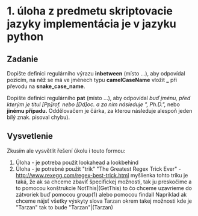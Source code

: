 # 1. úloha z predmetu skriptovacie jazyky implementácia je v jazyku python
## Zadanie


Dopište definici regulárního výrazu **inbetween** (místo ...), aby odpovídal pozicím, na něž se má ve jménech typu **camelCaseName** vložit **_** při převodu na **snake_case_name**.

Dopište definici regulárního **pat** (místo ...), aby odpovídal *buď jménu, před kterým je titul [Pp]rof. nebo [Dd]oc. a za ním následuje ", Ph.D.",* nebo **jinému případu.**
Oddělovačem je čárka, za kterou následuje alespoň jeden bílý znak.
pisoval chybu).

## Vysvetlenie

Zkusím ale vysvětlit řešení úkolu i touto formou:
1. Úloha - je potreba použit lookahead a lookbehind
2. Úloha - je potrebné použit "trik"  "The Greatest Regex Trick Ever" - http://www.rexegg.com/regex-best-trick.html
myšlienka tohto triku je taká, že ak sa chceme zbaviť špecifickej možnosti, tak ju preskočime a to pomocou konštrukcie NotThis|(GetThis) to čo chceme uzavrieme do zátvoriek buď pomocou group(1) alebo pomocou findall
Napríklad ak chceme nájsť všetky výskyty slova Tarzan okrem takej možnosti kde je "Tarzan" tak to bude "Tarzan"|(Tarzan)
